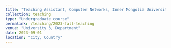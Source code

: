 ```yaml
---
title: "Teaching Assistant, Computer Networks, Inner Mongolia University (Fall 2023)"
collection: teaching
type: "Undergraduate course"
permalink: /teaching/2023-fall-teaching
venue: "University 3, Department"
date: 2023-09-01
location: "City, Country"
---
```


